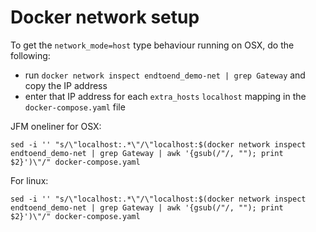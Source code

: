 # Docker network setup

To get the `network_mode=host` type behaviour running on OSX, do the following:

- run `docker network inspect endtoend_demo-net | grep Gateway` and copy the IP address
- enter that IP address for each `extra_hosts` `localhost` mapping in the `docker-compose.yaml` file

JFM oneliner for OSX:

`sed -i '' "s/\"localhost:.*\"/\"localhost:$(docker network inspect endtoend_demo-net | grep Gateway | awk '{gsub(/"/, ""); print $2}')\"/" docker-compose.yaml`

For linux:

`sed -i '' "s/\"localhost:.*\"/\"localhost:$(docker network inspect endtoend_demo-net | grep Gateway | awk '{gsub(/"/, ""); print $2}')\"/" docker-compose.yaml`